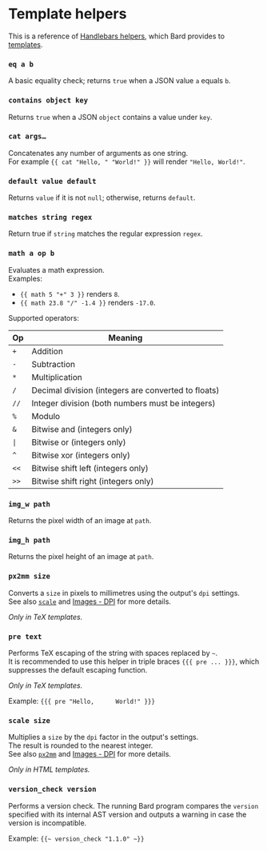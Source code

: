 # Template helpers

This is a reference of [Handlebars helpers](https://handlebarsjs.com/guide/#custom-helpers), which Bard provides to [templates](templates.md).

<div class="hbs-reference">

### `eq a b`

A basic equality check; returns `true` when a JSON value `a` equals `b`.

### `contains object key`

Returns `true` when a JSON `object` contains a value under `key`.

### `cat args…`

Concatenates any number of arguments as one string.\
For example `{{ cat "Hello, " "World!" }}` will render `"Hello, World!"`.

### `default value default`

Returns `value` if it is not `null`; otherwise, returns `default`.

### `matches string regex`

Return true if `string` matches the regular expression `regex`.

### `math a op b`

Evaluates a math expression.\
Examples:
- `{{ math 5 "+" 3 }}` renders `8`.
- `{{ math 23.8 "/" -1.4 }}` renders `-17.0`.

Supported operators:

<div class="table-compact table-no-thead">

| Op   | Meaning |
| ---- | ------- |
| `+`  | Addition |
| `-`  | Subtraction |
| `*`  | Multiplication |
| `/`  | Decimal division (integers are converted to floats)
| `//` | Integer division (both numbers must be integers)
| `%`  | Modulo
| `&`  | Bitwise and (integers only)
| <code>\|</code>  | Bitwise or (integers only) <!-- https://github.com/raphlinus/pulldown-cmark/issues/639 -->
| `^`  | Bitwise xor (integers only)
| `<<` | Bitwise shift left (integers only)
| `>>` | Bitwise shift right (integers only)

</div>

### `img_w path`

Returns the pixel width of an image at `path`.

### `img_h path`

Returns the pixel height of an image at `path`.

### `px2mm size`

Converts a `size` in pixels to millimetres using the output's `dpi` settings.\
See also [`scale`](#scale-size) and [Images - DPI](images.md#dpi) for more details.

_Only in TeX templates._

### `pre text`

Performs TeX escaping of the string with spaces replaced by `~`.\
It is recommended to use this helper in triple braces `{{{ pre ... }}}`, which suppresses the default escaping function.

_Only in TeX templates._

Example: `{{{ pre "Hello,      World!" }}}`

### `scale size`

Multiplies a `size` by the `dpi` factor in the output's settings.\
The result is rounded to the nearest integer.\
See also [`px2mm`](#px2mm-size) and [Images - DPI](images.md#dpi) for more details.

_Only in HTML templates._

### `version_check version`

Performs a version check. The running Bard program compares the `version` specified with its internal AST version
and outputs a warning in case the version is incompatible.

Example: `{{~ version_check "1.1.0" ~}}`

</div>
